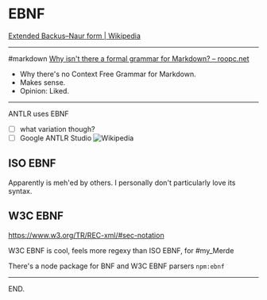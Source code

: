 # EBNF

[Extended Backus–Naur form | Wikipedia](https://en.wikipedia.org/wiki/Extended_Backus%E2%80%93Naur_form)

---

#markdown
[Why isn't there a formal grammar for Markdown? – roopc.net](https://roopc.net/posts/2014/markdown-cfg/)
- Why there's no Context Free Grammar for Markdown.
- Makes sense.
- Opinion: Liked.

---

ANTLR uses EBNF
* [ ] what variation though?
* [ ] Google ANTLR Studio
![Wikipedia](./image_picker3041732545770186160.jpg)

## ISO EBNF
Apparently is meh'ed by others.
I personally don't particularly love its syntax.

## W3C EBNF
https://www.w3.org/TR/REC-xml/#sec-notation

W3C EBNF is cool, feels more regexy than ISO EBNF, for #my_Merde

There's a node package for BNF and W3C EBNF parsers `npm:ebnf`

---

END.
